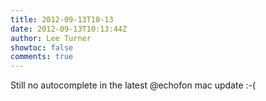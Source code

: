```yaml
---
title: 2012-09-13T10-13
date: 2012-09-13T10:13:44Z
author: Lee Turner
showtoc: false
comments: true
---
```


Still no autocomplete in the latest @echofon mac update :-(

